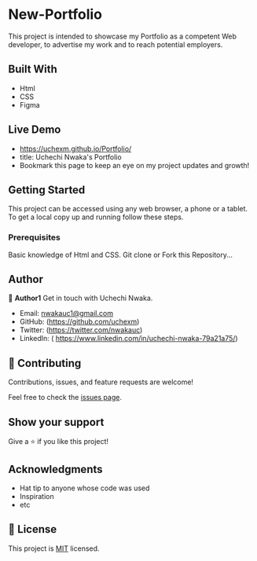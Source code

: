
# New-Portfolio

This project is intended to showcase my Portfolio as a competent Web developer, to advertise my work and to reach potential employers.


## Built With

- Html
- CSS
- Figma

## Live Demo 
- https://uchexm.github.io/Portfolio/
- title: Uchechi Nwaka's Portfolio
- Bookmark this page to keep an eye on my project updates and growth!


## Getting Started

This project can be accessed using any web browser, a phone or a tablet.
To get a local copy up and running follow these steps.

### Prerequisites

Basic knowledge of Html and CSS.
Git clone or Fork this Repository...


## Author

👤 **Author1**
Get in touch with Uchechi Nwaka.
- Email: nwakauc1@gmail.com
- GitHub: (https://github.com/uchexm)
- Twitter: (https://twitter.com/nwakauc)
- LinkedIn: ( https://www.linkedin.com/in/uchechi-nwaka-79a21a75/)


## 🤝 Contributing

Contributions, issues, and feature requests are welcome!

Feel free to check the [issues page](../../issues/).

## Show your support

Give a ⭐️ if you like this project!

## Acknowledgments

- Hat tip to anyone whose code was used
- Inspiration
- etc

## 📝 License

This project is [MIT](./LICENSE) licensed.


